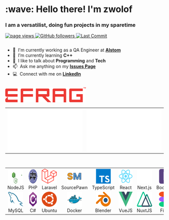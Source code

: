 <h1 align="left" id="zwolof-title">:wave: Hello there! I'm zwolof</h1>
<h3 align="left">I am a versatilist, doing fun projects in my sparetime</h3>

<p align="left">
	<a href="https://github.com/zwolof/zwolof">
		<img src="https://komarev.com/ghpvc/?username=zwolof&color=green" alt="page views" />
	</a>
	<a href="https://github.com/zwolof?tab=followers">
		<img alt="GitHub followers" src="https://img.shields.io/github/followers/zwolof?color=green&logo=github">
	</a>
	<a href="https://stackoverflow.com/users/19941416">
		<img alt="Last Commit" src="https://img.shields.io/github/last-commit/zwolof/zwolof">
	</a>
</p>

<div style="display:flex; flex-direction:row;">
<div>


- :office: &nbsp;I'm currently working as a QA Engineer at **[Alstom]**
- :seedling: &nbsp;I’m currently learning **C++**
- :speech_balloon: &nbsp;I like to talk about **Programming** and **Tech**
- :mailbox: &nbsp;Ask me anything on my **[Issues Page]**
- :computer: &nbsp;Connect with me on **[LinkedIn]**

</div>
	
</div>
<div>
	
<p align="left">
	<div style="display:flex; flex-direction:column; align-items:flex-start;">
		<a href="https://efrag.gg/">
			<img src="./img/brands/efrag.png" width="256" alt="efrag.gg"  />
		</a>
		<!-- <img src="./img/brands/aphelium.png" width="256" alt="aphelium hns"  /> -->
		<!-- <a href="https://powerfps.com/">
			<img src="./img/brands/nodejs-original.svg" alt="zwolof" align="right" />
		</a> -->
	</div>
</p>
</div>

<table>
	<tbody>
		<tr style="border: 0">
			<td style="border: 0">
				<a href="#zwolof-title">
					<img src="https://raw.githubusercontent.com/zwolof/github-stats-transparent/output/generated/overview.svg" alt="zwolof" align="right" />
				</a>
			</td>
			<td style="border: 0">
				<a href="#zwolof-title">
				<img src="https://raw.githubusercontent.com/zwolof/github-stats-transparent/output/generated/languages.svg" alt="zwolof" align="right" />
			</a>
			</td>
		</tr>
	</tbody>
</table>


<br>

<table>
	<tr>
		<td align="center" width="96">
			<a href="#zwolof-tech">
				<img src="./img/tech/nodejs-original.svg" width="48" height="48" alt="NodeJS" />
			</a>
			<br>NodeJS
		</td>
		<td align="center" width="96">
			<a href="#zwolof-tech">
				<img src="./img/tech/php-original.svg" width="48" height="48" alt="PHP" />
			</a>
			<br>PHP
		</td>
		<td align="center" width="96">
			<a href="#zwolof-tech">
				<img src="./img/tech/laravel-original.svg" width="48" height="48" alt="Laravel" />
			</a>
			<br>Laravel
		</td>
		<td align="center" width="96">
			<a href="#zwolof-tech">
				<img src="./img/tech/sourcemod-original.svg" width="48" height="48" alt="SourcePawn" />
			</a>
			<br>SourcePawn
		</td>
		<td align="center" width="96">
			<a href="#zwolof-tech">
				<img src="./img/tech/typescript-original.svg" width="48" height="48" alt="TypeScript" />
			</a>
			<br>TypeScript
		</td>
		<td align="center" width="96">
			<a href="#zwolof-tech" >
				<img src="./img/tech/react-original.svg" width="48" height="48" alt="React" />
			</a>
			<br>React
		</td>
		<td align="center" width="96">
			<a href="#zwolof-tech" >
				<img src="./img/tech/nextjs-original.svg" width="48" height="48" alt="Next.js" />
			</a>
			<br>Next.js
		</td>
		<td align="center" width="96">
			<a href="#zwolof-tech">
				<img src="./img/tech/bootstrap-plain.svg" width="48" height="48" alt="Bootstrap" />
			</a>
			<br>Bootstrap
		</td>
		<td align="center" width="96">
			<a href="#zwolof-tech">
				<img src="./img/tech/sass-original.svg" width="48" height="48" alt="Sass" />
			</a>
			<br>Sass
		</td>
	</tr>
	<tr>
		<td align="center"  width="96">
			<a href="#zwolof-tech">
				<img src="./img/tech/mysql-original.svg" width="48" height="48" alt="MySQL" />
			</a>
			<br>MySQL
		</td>
		<td align="center" width="96">
			<a href="#zwolof-tech">
				<img src="./img/tech/csharp-original.svg" width="48" height="48" alt="C#" />
			</a>
			<br>C#
		</td>
		<td align="center" width="96"> 
			<a href="#zwolof-tech" >
				<img src="./img/tech/ubuntu-original.svg" width="48" height="48" alt="Ubuntu" />
			</a>
			<br>Ubuntu
		</td>
		<td align="center" width="96"> 
			<a href="#zwolof-tech" >
				<img src="./img/tech/docker-original.svg" width="48" height="48" alt="Docker" />
			</a>
			<br>Docker
		</td>
		<td align="center" width="96"> 
			<a href="#zwolof-tech" >
				<img src="./img/tech/blender-original.svg" width="48" height="48" alt="Blender" />
			</a>
			<br>Blender
		</td>
		<td align="center" width="96"> 
			<a href="#zwolof-tech" >
				<img src="./img/tech/vue-original.svg" width="48" height="48" alt="VueJS" />
			</a>
			<br>VueJS
		</td>
		<td align="center" width="96"> 
			<a href="#zwolof-tech" >
				<img src="./img/tech/nuxt-original.svg" width="48" height="48" alt="NuxtJS" />
			</a>
			<br>NuxtJS
		</td>
		<td align="center" width="96"> 
			<a href="#zwolof-tech" >
				<img src="./img/tech/figma-original.svg" width="48" height="48" alt="Figma" />
			</a>
			<br>Figma
		</td>
		<td align="center" width="96"> 
			<a href="#zwolof-tech" >
				<img src="./img/tech/aws-original.svg" width="48" height="48" alt="Amazon Web Services" />
			</a>
			<br>AWS
		</td>
	</tr>
</table>

<!-- links -->

[Alstom]: https://www.alstom.com "Alstom"
[Issues Page]: https://github.com/zwolof/zwolof/issues "zwolof/issues"
[LinkedIn]: https://www.linkedin.com/in/carl-ising "LinkedIn"
